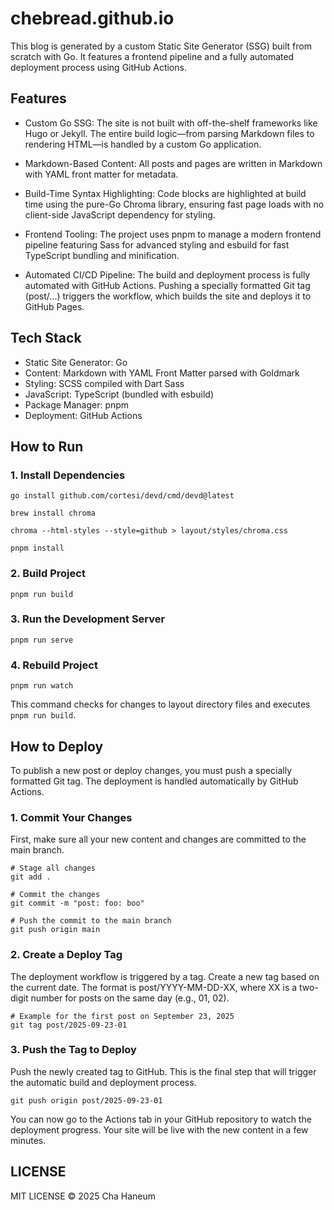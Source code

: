 # chebread.github.io
This blog is generated by a custom Static Site Generator (SSG) built from scratch with Go. It features a frontend pipeline and a fully automated deployment process using GitHub Actions.

## Features
- Custom Go SSG: The site is not built with off-the-shelf frameworks like Hugo or Jekyll. The entire build logic—from parsing Markdown files to rendering HTML—is handled by a custom Go application.

- Markdown-Based Content: All posts and pages are written in Markdown with YAML front matter for metadata.

- Build-Time Syntax Highlighting: Code blocks are highlighted at build time using the pure-Go Chroma library, ensuring fast page loads with no client-side JavaScript dependency for styling.

- Frontend Tooling: The project uses pnpm to manage a modern frontend pipeline featuring Sass for advanced styling and esbuild for fast TypeScript bundling and minification.

- Automated CI/CD Pipeline: The build and deployment process is fully automated with GitHub Actions. Pushing a specially formatted Git tag (post/...) triggers the workflow, which builds the site and deploys it to GitHub Pages.

## Tech Stack
- Static Site Generator: Go
- Content: Markdown with YAML Front Matter parsed with Goldmark
- Styling: SCSS compiled with Dart Sass
- JavaScript: TypeScript (bundled with esbuild)
- Package Manager: pnpm
- Deployment: GitHub Actions

## How to Run
### 1. Install Dependencies
```shell
go install github.com/cortesi/devd/cmd/devd@latest

brew install chroma

chroma --html-styles --style=github > layout/styles/chroma.css

pnpm install
```

### 2. Build Project
```shell
pnpm run build
```

### 3. Run the Development Server
```shell
pnpm run serve
```

### 4. Rebuild Project
```shell
pnpm run watch
```
This command checks for changes to layout directory files and executes `pnpm run build`.

## How to Deploy
To publish a new post or deploy changes, you must push a specially formatted Git tag. The deployment is handled automatically by GitHub Actions.

### 1. Commit Your Changes
First, make sure all your new content and changes are committed to the main branch.

```shell
# Stage all changes
git add .

# Commit the changes
git commit -m "post: foo: boo"

# Push the commit to the main branch
git push origin main
```

### 2. Create a Deploy Tag
The deployment workflow is triggered by a tag. Create a new tag based on the current date. The format is post/YYYY-MM-DD-XX, where XX is a two-digit number for posts on the same day (e.g., 01, 02).

```shell
# Example for the first post on September 23, 2025
git tag post/2025-09-23-01
```

### 3. Push the Tag to Deploy
Push the newly created tag to GitHub. This is the final step that will trigger the automatic build and deployment process.

```shell
git push origin post/2025-09-23-01
```

You can now go to the Actions tab in your GitHub repository to watch the deployment progress. Your site will be live with the new content in a few minutes.

## LICENSE
MIT LICENSE &copy; 2025 Cha Haneum
